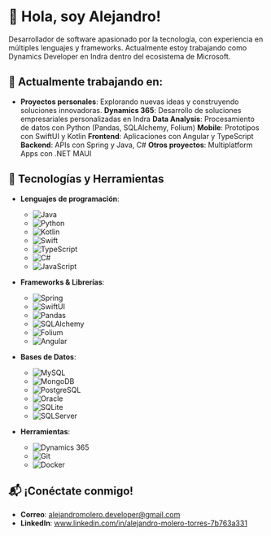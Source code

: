 
# 👋 Hola, soy Alejandro!

Desarrollador de software apasionado por la tecnología, con experiencia en múltiples lenguajes y frameworks. Actualmente estoy trabajando como Dynamics Developer en Indra dentro del ecosistema de Microsoft.

## 🚀 Actualmente trabajando en:
- **Proyectos personales**: Explorando nuevas ideas y construyendo soluciones innovadoras.
    **Dynamics 365**: Desarrollo de soluciones empresariales personalizadas en Indra
    **Data Analysis**: Procesamiento de datos con Python (Pandas, SQLAlchemy, Folium)
    **Mobile**: Prototipos con SwiftUI y Kotlin
    **Frontend**: Aplicaciones con Angular y TypeScript
    **Backend**: APIs con Spring y Java, C# 
    **Otros proyectos**: Multiplatform Apps con .NET MAUI

## 🔧 Tecnologías y Herramientas
- **Lenguajes de programación**:
  - ![Java](https://img.shields.io/badge/Java-%23f7b700?style=flat&logo=java&logoColor=white)
  - ![Python](https://img.shields.io/badge/Python-%233776AB?style=flat&logo=python&logoColor=white)
  - ![Kotlin](https://img.shields.io/badge/Kotlin-%230095D5?style=flat&logo=kotlin&logoColor=white) 
  - ![Swift](https://img.shields.io/badge/Swift-%23f05138?style=flat&logo=swift&logoColor=white)
  - ![TypeScript](https://img.shields.io/badge/TypeScript-%23007ACC?style=flat&logo=typescript&logoColor=white)
  - ![C#](https://img.shields.io/badge/C%23-%23239120?style=flat&logo=c-sharp&logoColor=white)
  - ![JavaScript](https://img.shields.io/badge/JavaScript-%23F7DF1E?style=flat&logo=javascript&logoColor=black)

- **Frameworks & Librerías**:
  - ![Spring](https://img.shields.io/badge/Spring-%236DB33F?style=flat&logo=spring&logoColor=white)
  - ![SwiftUI](https://img.shields.io/badge/SwiftUI-%23F05138?style=flat&logo=swift&logoColor=white)
  - ![Pandas](https://img.shields.io/badge/Pandas-%23150458?style=flat&logo=pandas&logoColor=white)
  - ![SQLAlchemy](https://img.shields.io/badge/SQLAlchemy-%2300B2A9?style=flat&logo=python&logoColor=white)
  - ![Folium](https://img.shields.io/badge/Folium-%23000000?style=flat&logo=python&logoColor=white)
  - ![Angular](https://img.shields.io/badge/Angular-%23E23237?style=flat&logo=angular&logoColor=white)

 
- **Bases de Datos**:
  - ![MySQL](https://img.shields.io/badge/MySQL-%234479A1?style=flat&logo=mysql&logoColor=white)
  - ![MongoDB](https://img.shields.io/badge/MongoDB-%2300A000?style=flat&logo=mongodb&logoColor=white)
  - ![PostgreSQL](https://img.shields.io/badge/PostgreSQL-%2300579C?style=flat&logo=postgresql&logoColor=white)
  - ![Oracle](https://img.shields.io/badge/Oracle-%23F80000?style=flat&logo=oracle&logoColor=white)
  - ![SQLite](https://img.shields.io/badge/SQLite-%2307405B?style=flat&logo=sqlite&logoColor=white)
  - ![SQLServer](https://img.shields.io/badge/SQL_Server-%23CC2927?style=flat&logo=microsoft-sql-server&logoColor=white)


- **Herramientas**:
  - ![Dynamics 365](https://img.shields.io/badge/Dynamics_365-002050?style=flat&logo=microsoft-dynamics&logoColor=white)
  - ![Git](https://img.shields.io/badge/Git-%23F05032?style=flat&logo=git&logoColor=white) 
  - ![Docker](https://img.shields.io/badge/Docker-%230db7ed?style=flat&logo=docker&logoColor=white) 

## 📬 ¡Conéctate conmigo!
- **Correo**: alejandromolero.developer@gmail.com
- **LinkedIn**: www.linkedin.com/in/alejandro-molero-torres-7b763a331
